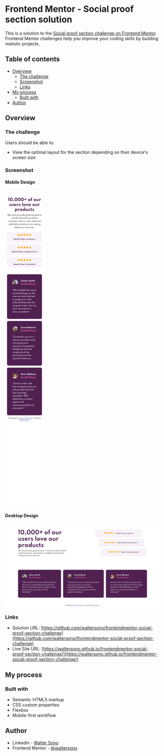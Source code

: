 # Frontend Mentor - Social proof section solution

This is a solution to the [Social proof section challenge on Frontend Mentor](https://www.frontendmentor.io/challenges/social-proof-section-6e0qTv_bA). Frontend Mentor challenges help you improve your coding skills by building realistic projects. 

## Table of contents

- [Overview](#overview)
  - [The challenge](#the-challenge)
  - [Screenshot](#screenshot)
  - [Links](#links)
- [My process](#my-process)
  - [Built with](#built-with)
- [Author](#author)


## Overview

### The challenge

Users should be able to:

- View the optimal layout for the section depending on their device's screen size

### Screenshot

#### Mobile Design
![Mobile Design](./screenshot-mobile.png)

#### Desktop Design
![Desktop Design](./screenshot-desktop.png)

### Links

- Solution URL: [https://github.com/waltersono/frontendmentor-social-proof-section-challenge](https://github.com/waltersono/frontendmentor-social-proof-section-challenge)
- Live Site URL: [https://waltersono.github.io/frontendmentor-social-proof-section-challenge/](https://waltersono.github.io/frontendmentor-social-proof-section-challenge/)

## My process

### Built with

- Semantic HTML5 markup
- CSS custom properties
- Flexbox
- Mobile-first workflow

## Author

- Linkedin - [Walter Sono](https://linkedin.com/in/waltersono)
- Frontend Mentor - [@waltersono](https://www.frontendmentor.io/profile/waltersono)